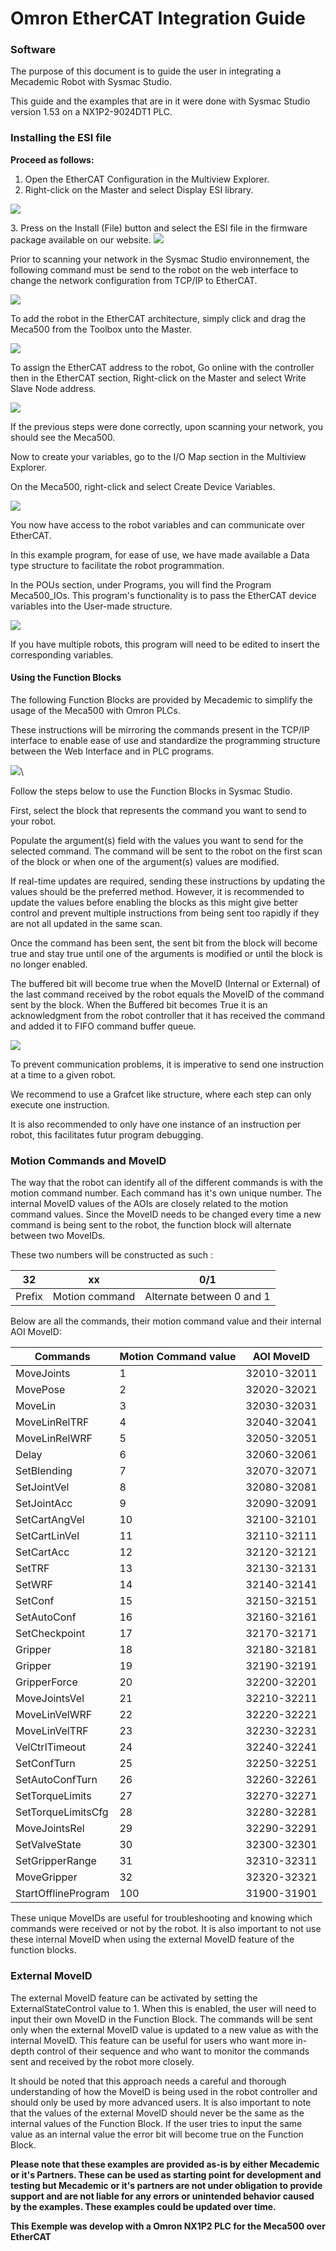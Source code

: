 # Omron EtherCAT Integration Guide
    
### Software

The purpose of this document is to guide the user in integrating a Mecademic Robot with Sysmac Studio. 

This guide and the examples that are in it were done with Sysmac Studio version 1.53 on a NX1P2-9024DT1 PLC.

  

### Installing the ESI file

**Proceed as follows:**

1.  Open the EtherCAT Configuration in the Multiview Explorer.
2.  Right-click on the Master and select Display ESI library.

![](./images/esi-library-display.png)

3\. Press on the Install (File) button and select the ESI file in the firmware package available on our website. ![](./images/install-esi-file.png)

Prior to scanning your network in the Sysmac Studio environnement, the following command must be send to the robot on the web interface to change the network configuration from TCP/IP to EtherCAT.

![](./images/web-interface-ethercat-config.png)

To add the robot in the EtherCAT architecture, simply click and drag the Meca500 from the Toolbox unto the Master.

![](./images/drag-meca500-to-master.png)

To assign the EtherCAT address to the robot, Go online with the controller then in the EtherCAT section,  Right-click on the Master and select Write Slave Node address.

![](./images/write-slave-node-address.png)

If the previous steps were done correctly, upon scanning your network, you should see the Meca500. 

Now to create your variables, go to the I/O Map section in the Multiview Explorer.

On the Meca500, right-click and select Create Device Variables.

![](./images/create-device-variables.png)

You now have access to the robot variables and can communicate over EtherCAT.

In this example program, for ease of use, we have made available a Data type structure to facilitate the robot programmation.

In the POUs section, under Programs, you will find the Program Meca500\_IOs. This program's functionality is to pass the EtherCAT device variables into the User-made structure. 

![](./images/meca500-ios-program.png)

If you have multiple robots, this program will need to be edited to insert the corresponding variables.

#### Using the Function Blocks

The following Function Blocks are provided by Mecademic to simplify the usage of the Meca500 with Omron PLCs.

These instructions will be mirroring the commands present in the TCP/IP interface to enable ease of use and standardize the programming structure between the Web Interface and in PLC programs.

![](./images/function-blocks-overview.png)\\

Follow the steps below to use the Function Blocks in Sysmac Studio.

First, select the block that represents the command you want to send to your robot.

Populate the argument(s) field with the values you want to send for the selected command. The command will be sent to the robot on the first scan of the block or when one of the argument(s) values are modified.

If real-time updates are required, sending these instructions by updating the values should be the preferred method. However, it is recommended to update the values before enabling the blocks as this might give better control and prevent multiple instructions from being sent too rapidly if they are not all updated in the same scan.

Once the command has been sent, the sent bit from the block will become true and stay true until one of the arguments is modified or until the block is no longer enabled.

The buffered bit will become true when the MoveID (Internal or External) of the last command received by the robot equals the MoveID of the command sent by the block. When the Buffered bit becomes True it is an acknowledgment from the robot controller that it has received the command and added it to FIFO command buffer queue.

![](./images/command-status.png) 

To prevent communication problems, it is imperative to send one instruction at a time to a given robot. 

We recommend to use a Grafcet like structure, where each step can only execute one instruction.

It is also recommended to only have one instance of an instruction per robot, this facilitates futur program debugging.

  

### Motion Commands and MoveID

The way that the robot can identify all of the different commands is with the motion command number. Each command has it's own unique number. The internal MoveID values of the AOIs are closely related to the motion command values. Since the MoveID needs to be changed every time a new command is being sent to the robot, the function block will alternate between two MoveIDs.

These two numbers will be constructed as such :


|32    |xx            |0/1                      |
|------|--------------|-------------------------|
|Prefix|Motion command|Alternate between 0 and 1|


Below are all the commands, their motion command value and their internal AOI MoveID:


|Commands           |Motion Command value|AOI MoveID  |
|-------------------|--------------------|------------|
|MoveJoints         |1                   |32010-32011 |
|MovePose           |2                   |32020-32021 |
|MoveLin            |3                   |32030-32031 |
|MoveLinRelTRF      |4                   |32040-32041 |
|MoveLinRelWRF      |5                   |32050-32051 |
|Delay              |6                   |32060-32061 |
|SetBlending        |7                   |32070-32071 |
|SetJointVel        |8                   |32080-32081 |
|SetJointAcc        |9                   |32090-32091 |
|SetCartAngVel      |10                  |32100-32101 |
|SetCartLinVel      |11                  |32110-32111 |
|SetCartAcc         |12                  |32120-32121 |
|SetTRF             |13                  |32130-32131 |
|SetWRF             |14                  |32140-32141 |
|SetConf            |15                  |32150-32151 |
|SetAutoConf        |16                  |32160-32161 |
|SetCheckpoint      |17                  |32170-32171 |
|Gripper            |18                  |32180-32181 |
|Gripper            |19                  |32190-32191 |
|GripperForce       |20                  |32200-32201 |
|MoveJointsVel      |21                  |32210-32211 |
|MoveLinVelWRF      |22                  |32220-32221 |
|MoveLinVelTRF      |23                  |32230-32231 |
|VelCtrlTimeout     |24                  |32240-32241 |
|SetConfTurn        |25                  |32250-32251 |
|SetAutoConfTurn    |26                  |32260-32261 |
|SetTorqueLimits    |27                  |32270-32271 |
|SetTorqueLimitsCfg |28                  |32280-32281 |
|MoveJointsRel      |29                  |32290-32291 |
|SetValveState      |30                  |32300-32301 |
|SetGripperRange    |31                  |32310-32311 |
|MoveGripper        |32                  |32320-32321 |
|StartOfflineProgram|100                 | 31900-31901|


These unique MoveIDs are useful for troubleshooting and knowing which commands were received or not by the robot. It is also important to not use these internal MoveID when using the external MoveID feature of the function blocks.

### External MoveID

The external MoveID feature can be activated by setting the ExternalStateControl value to 1. When this is enabled, the user will need to input their own MoveID in the Function Block. The commands will be sent only when the external MoveID value is updated to a new value as with the internal MoveID. This feature can be useful for users who want more in-depth control of their sequence and who want to monitor the commands sent and received by the robot more closely.

It should be noted that this approach needs a careful and thorough understanding of how the MoveID is being used in the robot controller and should only be used by more advanced users. It is also important to note that the values of the external MoveID should never be the same as the internal values of the Function Block. If the user tries to input the same value as an internal value the error bit will become true on the Function Block.

__Please note that these examples are provided as-is by either Mecademic or it's Partners. These can be used as starting point for development and testing but Mecademic or it's partners are not under obligation to provide support and are not liable for any errors or unintended behavior caused by the examples. These examples could be updated over time.__

__This Exemple was develop with a Omron NX1P2 PLC for the Meca500  over EtherCAT__